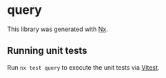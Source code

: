 # query

This library was generated with [Nx](https://nx.dev).

## Running unit tests

Run `nx test query` to execute the unit tests via [Vitest](https://vitest.dev/).
